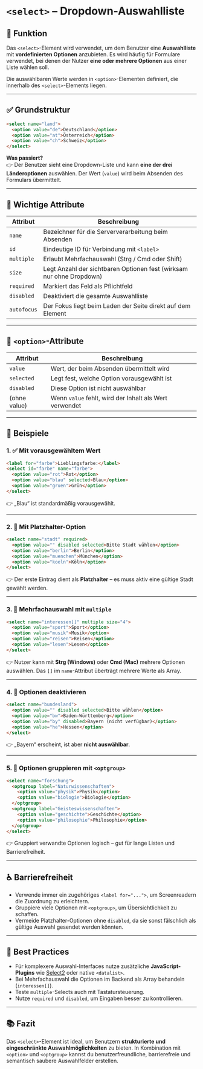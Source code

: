 # `<select>` – Dropdown-Auswahlliste

## 🧩 Funktion

Das `<select>`-Element wird verwendet, um dem Benutzer eine **Auswahlliste** mit **vordefinierten Optionen** anzubieten. Es wird häufig für Formulare verwendet, bei denen der Nutzer **eine oder mehrere Optionen** aus einer Liste wählen soll.

Die auswählbaren Werte werden in `<option>`-Elementen definiert, die innerhalb des `<select>`-Elements liegen.

---

## ✅ Grundstruktur

```html
<select name="land">
  <option value="de">Deutschland</option>
  <option value="at">Österreich</option>
  <option value="ch">Schweiz</option>
</select>
```

**Was passiert?**  
👉 Der Benutzer sieht eine Dropdown-Liste und kann **eine der drei Länderoptionen** auswählen. Der Wert (`value`) wird beim Absenden des Formulars übermittelt.

---

## 🔧 Wichtige Attribute

| Attribut        | Beschreibung |
|-----------------|--------------|
| `name`          | Bezeichner für die Serververarbeitung beim Absenden |
| `id`            | Eindeutige ID für Verbindung mit `<label>` |
| `multiple`      | Erlaubt Mehrfachauswahl (Strg / Cmd oder Shift) |
| `size`          | Legt Anzahl der sichtbaren Optionen fest (wirksam nur ohne Dropdown) |
| `required`      | Markiert das Feld als Pflichtfeld |
| `disabled`      | Deaktiviert die gesamte Auswahlliste |
| `autofocus`     | Der Fokus liegt beim Laden der Seite direkt auf dem Element |

---

## 🔘 `<option>`-Attribute

| Attribut        | Beschreibung |
|-----------------|--------------|
| `value`         | Wert, der beim Absenden übermittelt wird |
| `selected`      | Legt fest, welche Option vorausgewählt ist |
| `disabled`      | Diese Option ist nicht auswählbar |
| (ohne value)    | Wenn `value` fehlt, wird der Inhalt als Wert verwendet |

---

## 🧪 Beispiele

### 1. ✅ Mit vorausgewähltem Wert

```html
<label for="farbe">Lieblingsfarbe:</label>
<select id="farbe" name="farbe">
  <option value="rot">Rot</option>
  <option value="blau" selected>Blau</option>
  <option value="gruen">Grün</option>
</select>
```

👉 „Blau“ ist standardmäßig vorausgewählt.

---

### 2. 🔄 Mit Platzhalter-Option

```html
<select name="stadt" required>
  <option value="" disabled selected>Bitte Stadt wählen</option>
  <option value="berlin">Berlin</option>
  <option value="muenchen">München</option>
  <option value="koeln">Köln</option>
</select>
```

👉 Der erste Eintrag dient als **Platzhalter** – es muss aktiv eine gültige Stadt gewählt werden.

---

### 3. 🎯 Mehrfachauswahl mit `multiple`

```html
<select name="interessen[]" multiple size="4">
  <option value="sport">Sport</option>
  <option value="musik">Musik</option>
  <option value="reisen">Reisen</option>
  <option value="lesen">Lesen</option>
</select>
```

👉 Nutzer kann mit **Strg (Windows)** oder **Cmd (Mac)** mehrere Optionen auswählen. Das `[]` im `name`-Attribut überträgt mehrere Werte als Array.

---

### 4. 🚫 Optionen deaktivieren

```html
<select name="bundesland">
  <option value="" disabled selected>Bitte wählen</option>
  <option value="bw">Baden-Württemberg</option>
  <option value="by" disabled>Bayern (nicht verfügbar)</option>
  <option value="he">Hessen</option>
</select>
```

👉 „Bayern“ erscheint, ist aber **nicht auswählbar**.

---

### 5. 📁 Optionen gruppieren mit `<optgroup>`

```html
<select name="forschung">
  <optgroup label="Naturwissenschaften">
    <option value="physik">Physik</option>
    <option value="biologie">Biologie</option>
  </optgroup>
  <optgroup label="Geisteswissenschaften">
    <option value="geschichte">Geschichte</option>
    <option value="philosophie">Philosophie</option>
  </optgroup>
</select>
```

👉 Gruppiert verwandte Optionen logisch – gut für lange Listen und Barrierefreiheit.

---

## ♿ Barrierefreiheit

- Verwende immer ein zugehöriges `<label for="...">`, um Screenreadern die Zuordnung zu erleichtern.
- Gruppiere viele Optionen mit `<optgroup>`, um Übersichtlichkeit zu schaffen.
- Vermeide Platzhalter-Optionen ohne `disabled`, da sie sonst fälschlich als gültige Auswahl gesendet werden könnten.

---

## 🧾 Best Practices

- Für komplexere Auswahl-Interfaces nutze zusätzliche **JavaScript-Plugins** wie [Select2](https://select2.org/) oder native `<datalist>`.
- Bei Mehrfachauswahl die Optionen im Backend als Array behandeln (`interessen[]`).
- Teste `multiple`-Selects auch mit Tastatursteuerung.
- Nutze `required` und `disabled`, um Eingaben besser zu kontrollieren.

---

## 📚 Fazit

Das `<select>`-Element ist ideal, um Benutzern **strukturierte und eingeschränkte Auswahlmöglichkeiten** zu bieten. In Kombination mit `<option>` und `<optgroup>` kannst du benutzerfreundliche, barrierefreie und semantisch saubere Auswahlfelder erstellen.
